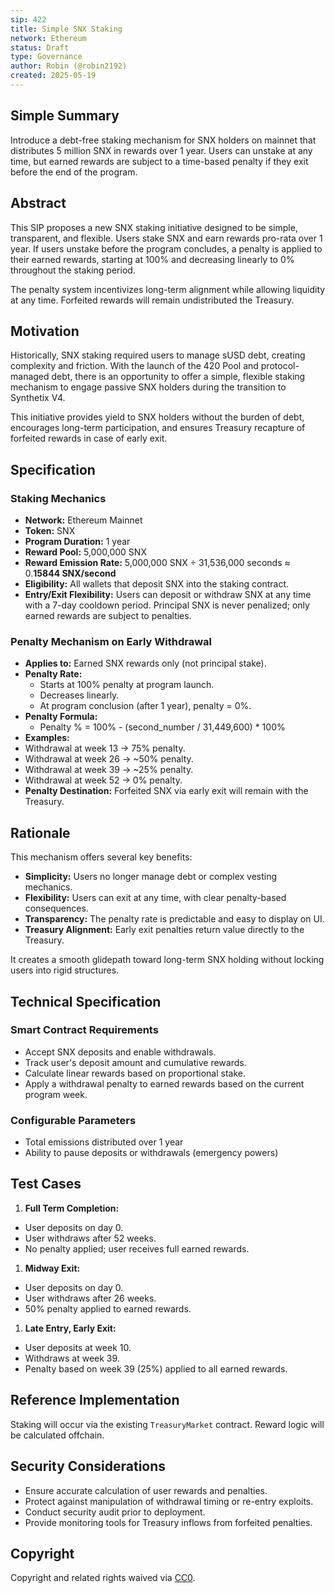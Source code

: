 ```yaml
---
sip: 422
title: Simple SNX Staking
network: Ethereum
status: Draft
type: Governance
author: Robin (@robin2192)
created: 2025-05-19
---
```


## Simple Summary

Introduce a debt-free staking mechanism for SNX holders on mainnet that distributes 5 million SNX in rewards over 1 year. Users can unstake at any time, but earned rewards are subject to a time-based penalty if they exit before the end of the program. 

## Abstract

This SIP proposes a new SNX staking initiative designed to be simple, transparent, and flexible. Users stake SNX and earn rewards pro-rata over 1 year. If users unstake before the program concludes, a penalty is applied to their earned rewards, starting at 100% and decreasing linearly to 0% throughout the staking period.

The penalty system incentivizes long-term alignment while allowing liquidity at any time. Forfeited rewards will remain undistributed the Treasury.

## Motivation

Historically, SNX staking required users to manage sUSD debt, creating complexity and friction. With the launch of the 420 Pool and protocol-managed debt, there is an opportunity to offer a simple, flexible staking mechanism to engage passive SNX holders during the transition to Synthetix V4.

This initiative provides yield to SNX holders without the burden of debt, encourages long-term participation, and ensures Treasury recapture of forfeited rewards in case of early exit.

## Specification

### Staking Mechanics

- **Network:** Ethereum Mainnet
- **Token:** SNX
- **Program Duration:** 1 year
- **Reward Pool:** 5,000,000 SNX
- **Reward Emission Rate:** 5,000,000 SNX ÷ 31,536,000 seconds ≈ 0.**15844 SNX/second**
- **Eligibility:** All wallets that deposit SNX into the staking contract.
- **Entry/Exit Flexibility:** Users can deposit or withdraw SNX at any time with a 7-day cooldown period. Principal SNX is never penalized; only earned rewards are subject to penalties.

### Penalty Mechanism on Early Withdrawal

- **Applies to:** Earned SNX rewards only (not principal stake).
- **Penalty Rate:**
    - Starts at 100% penalty at program launch.
    - Decreases linearly.
    - At program conclusion (after 1 year), penalty = 0%.
- **Penalty Formula:**
    - Penalty % = 100% - (second_number / 31,449,600) * 100%
- **Examples:**
- Withdrawal at week 13 → 75% penalty.
- Withdrawal at week 26 → ~50% penalty.
- Withdrawal at week 39 → ~25% penalty.
- Withdrawal at week 52 → 0% penalty.
- **Penalty Destination:** Forfeited SNX via early exit will remain with the Treasury.

## Rationale

This mechanism offers several key benefits:

- **Simplicity:** Users no longer manage debt or complex vesting mechanics.
- **Flexibility:** Users can exit at any time, with clear penalty-based consequences.
- **Transparency:** The penalty rate is predictable and easy to display on UI.
- **Treasury Alignment:** Early exit penalties return value directly to the Treasury.

It creates a smooth glidepath toward long-term SNX holding without locking users into rigid structures.

## Technical Specification

### Smart Contract Requirements

- Accept SNX deposits and enable withdrawals.
- Track user's deposit amount and cumulative rewards.
- Calculate linear rewards based on proportional stake.
- Apply a withdrawal penalty to earned rewards based on the current program week.

### Configurable Parameters

- Total emissions distributed over 1 year
- Ability to pause deposits or withdrawals (emergency powers)

## Test Cases

1. **Full Term Completion:**
- User deposits on day 0.
- User withdraws after 52 weeks.
- No penalty applied; user receives full earned rewards.
1. **Midway Exit:**
- User deposits on day 0.
- User withdraws after 26 weeks.
- 50% penalty applied to earned rewards.
1. **Late Entry, Early Exit:**
- User deposits at week 10.
- Withdraws at week 39.
- Penalty based on week 39 (25%) applied to all earned rewards.

## Reference Implementation

Staking will occur via the existing `TreasuryMarket` contract. Reward logic will be calculated offchain. 

## Security Considerations

- Ensure accurate calculation of user rewards and penalties.
- Protect against manipulation of withdrawal timing or re-entry exploits.
- Conduct security audit prior to deployment.
- Provide monitoring tools for Treasury inflows from forfeited penalties.

## Copyright

Copyright and related rights waived via [CC0](https://creativecommons.org/publicdomain/zero/1.0/).
